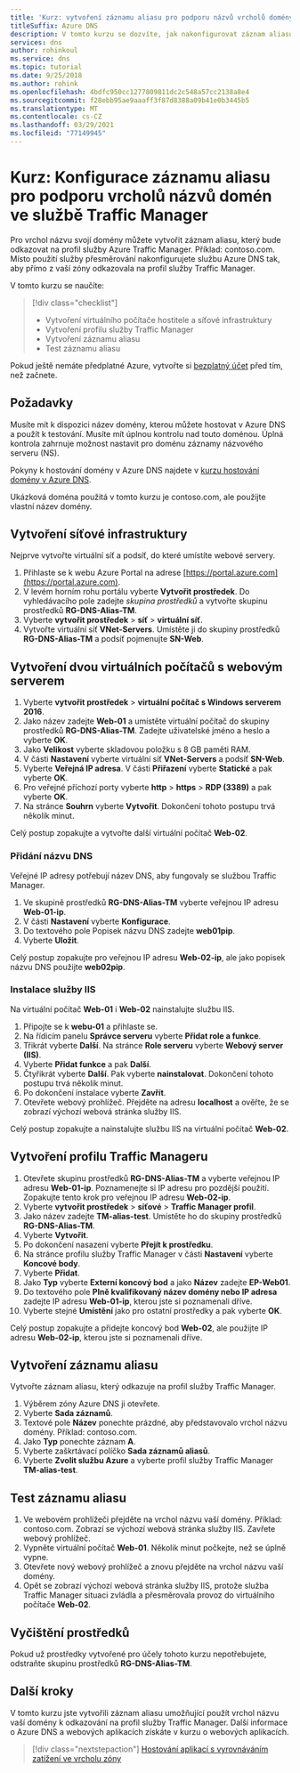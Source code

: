```yaml
---
title: 'Kurz: vytvoření záznamu aliasu pro podporu názvů vrcholů domény – Traffic Manager'
titleSuffix: Azure DNS
description: V tomto kurzu se dozvíte, jak nakonfigurovat záznam aliasu Azure DNS pro podporu používání vrcholu názvu domény ve službě Traffic Manager.
services: dns
author: rohinkoul
ms.service: dns
ms.topic: tutorial
ms.date: 9/25/2018
ms.author: rohink
ms.openlocfilehash: 4bdfc950cc1277809811dc2c548a57cc2138a8e4
ms.sourcegitcommit: f28ebb95ae9aaaff3f87d8388a09b41e0b3445b5
ms.translationtype: MT
ms.contentlocale: cs-CZ
ms.lasthandoff: 03/29/2021
ms.locfileid: "77149945"
---
```

# <a name="tutorial-configure-an-alias-record-to-support-apex-domain-names-with-traffic-manager"></a>Kurz: Konfigurace záznamu aliasu pro podporu vrcholů názvů domén ve službě Traffic Manager 

Pro vrchol názvu svojí domény můžete vytvořit záznam aliasu, který bude odkazovat na profil služby Azure Traffic Manager. Příklad: contoso.com. Místo použití služby přesměrování nakonfigurujete službu Azure DNS tak, aby přímo z vaší zóny odkazovala na profil služby Traffic Manager. 


V tomto kurzu se naučíte:

> [!div class="checklist"]
> * Vytvoření virtuálního počítače hostitele a síťové infrastruktury
> * Vytvoření profilu služby Traffic Manager
> * Vytvoření záznamu aliasu
> * Test záznamu aliasu


Pokud ještě nemáte předplatné Azure, vytvořte si [bezplatný účet](https://azure.microsoft.com/free/?WT.mc_id=A261C142F) před tím, než začnete.

## <a name="prerequisites"></a>Požadavky
Musíte mít k dispozici název domény, kterou můžete hostovat v Azure DNS a použít k testování. Musíte mít úplnou kontrolu nad touto doménou. Úplná kontrola zahrnuje možnost nastavit pro doménu záznamy názvového serveru (NS).

Pokyny k hostování domény v Azure DNS najdete v [kurzu hostování domény v Azure DNS](dns-delegate-domain-azure-dns.md).

Ukázková doména použitá v tomto kurzu je contoso.com, ale použijte vlastní název domény.

## <a name="create-the-network-infrastructure"></a>Vytvoření síťové infrastruktury
Nejprve vytvořte virtuální síť a podsíť, do které umístíte webové servery.
1. Přihlaste se k webu Azure Portal na adrese [https://portal.azure.com](https://portal.azure.com).
2. V levém horním rohu portálu vyberte **Vytvořit prostředek**. Do vyhledávacího pole zadejte *skupina prostředků* a vytvořte skupinu prostředků **RG-DNS-Alias-TM**.
3. Vyberte **vytvořit prostředek**  >  **síť**  >  **virtuální síť**.
4. Vytvořte virtuální síť **VNet-Servers**. Umístěte ji do skupiny prostředků **RG-DNS-Alias-TM** a podsíť pojmenujte **SN-Web**.

## <a name="create-two-web-server-virtual-machines"></a>Vytvoření dvou virtuálních počítačů s webovým serverem
1. Vyberte **vytvořit prostředek**  >  **virtuální počítač s Windows serverem 2016**.
2. Jako název zadejte **Web-01** a umístěte virtuální počítač do skupiny prostředků **RG-DNS-Alias-TM**. Zadejte uživatelské jméno a heslo a vyberte **OK**.
3. Jako **Velikost** vyberte skladovou položku s 8 GB paměti RAM.
4. V části **Nastavení** vyberte virtuální síť **VNet-Servers** a podsíť **SN-Web**.
5. Vyberte **Veřejná IP adresa**. V části **Přiřazení** vyberte **Statické** a pak vyberte **OK**.
6. Pro veřejné příchozí porty vyberte **http**  >  **https**  >  **RDP (3389)** a pak vyberte **OK**.
7. Na stránce **Souhrn** vyberte **Vytvořit**. Dokončení tohoto postupu trvá několik minut.

Celý postup zopakujte a vytvořte další virtuální počítač **Web-02**.

### <a name="add-a-dns-label"></a>Přidání názvu DNS
Veřejné IP adresy potřebují název DNS, aby fungovaly se službou Traffic Manager.
1. Ve skupině prostředků **RG-DNS-Alias-TM** vyberte veřejnou IP adresu **Web-01-ip**.
2. V části **Nastavení** vyberte **Konfigurace**.
3. Do textového pole Popisek názvu DNS zadejte **web01pip**.
4. Vyberte **Uložit**.

Celý postup zopakujte pro veřejnou IP adresu **Web-02-ip**, ale jako popisek názvu DNS použijte **web02pip**.

### <a name="install-iis"></a>Instalace služby IIS

Na virtuální počítač **Web-01** i **Web-02** nainstalujte službu IIS.

1. Připojte se k **webu-01** a přihlaste se.
2. Na řídicím panelu **Správce serveru** vyberte **Přidat role a funkce**.
3. Třikrát vyberte **Další**. Na stránce **Role serveru** vyberte **Webový server (IIS)**.
4. Vyberte **Přidat funkce** a pak **Další**.
5. Čtyřikrát vyberte **Další**. Pak vyberte **nainstalovat**. Dokončení tohoto postupu trvá několik minut.
6. Po dokončení instalace vyberte **Zavřít**.
7. Otevřete webový prohlížeč. Přejděte na adresu **localhost** a ověřte, že se zobrazí výchozí webová stránka služby IIS.

Celý postup zopakujte a nainstalujte službu IIS na virtuální počítač **Web-02**.


## <a name="create-a-traffic-manager-profile"></a>Vytvoření profilu Traffic Manageru

1. Otevřete skupinu prostředků **RG-DNS-Alias-TM** a vyberte veřejnou IP adresu **Web-01-ip**. Poznamenejte si IP adresu pro pozdější použití. Zopakujte tento krok pro veřejnou IP adresu **Web-02-ip**.
1. Vyberte **vytvořit prostředek**  >  **síťové**  >  **Traffic Manager profil**.
2. Jako název zadejte **TM-alias-test**. Umístěte ho do skupiny prostředků **RG-DNS-Alias-TM**.
3. Vyberte **Vytvořit**.
4. Po dokončení nasazení vyberte **Přejít k prostředku**.
5. Na stránce profilu služby Traffic Manager v části **Nastavení** vyberte **Koncové body**.
6. Vyberte **Přidat**.
7. Jako **Typ** vyberte **Externí koncový bod** a jako **Název** zadejte **EP-Web01**.
8. Do textového pole **Plně kvalifikovaný název domény nebo IP adresa** zadejte IP adresu **Web-01-ip**, kterou jste si poznamenali dříve.
9. Vyberte stejné **Umístění** jako pro ostatní prostředky a pak vyberte **OK**.

Celý postup zopakujte a přidejte koncový bod **Web-02**, ale použijte IP adresu **Web-02-ip**, kterou jste si poznamenali dříve.

## <a name="create-an-alias-record"></a>Vytvoření záznamu aliasu

Vytvořte záznam aliasu, který odkazuje na profil služby Traffic Manager.

1. Výběrem zóny Azure DNS ji otevřete.
2. Vyberte **Sada záznamů**.
3. Textové pole **Název** ponechte prázdné, aby představovalo vrchol názvu domény. Příklad: contoso.com.
4. Jako **Typ** ponechte záznam **A**.
5. Vyberte zaškrtávací políčko **Sada záznamů aliasů**.
6. Vyberte **Zvolit službu Azure** a vyberte profil služby Traffic Manager **TM-alias-test**.

## <a name="test-the-alias-record"></a>Test záznamu aliasu

1. Ve webovém prohlížeči přejděte na vrchol názvu vaší domény. Příklad: contoso.com. Zobrazí se výchozí webová stránka služby IIS. Zavřete webový prohlížeč.
2. Vypněte virtuální počítač **Web-01**. Několik minut počkejte, než se úplně vypne.
3. Otevřete nový webový prohlížeč a znovu přejděte na vrchol názvu vaší domény.
4. Opět se zobrazí výchozí webová stránka služby IIS, protože služba Traffic Manager situaci zvládla a přesměrovala provoz do virtuálního počítače **Web-02**.

## <a name="clean-up-resources"></a>Vyčištění prostředků

Pokud už prostředky vytvořené pro účely tohoto kurzu nepotřebujete, odstraňte skupinu prostředků **RG-DNS-Alias-TM**.

## <a name="next-steps"></a>Další kroky

V tomto kurzu jste vytvořili záznam aliasu umožňující použít vrchol názvu vaší domény k odkazování na profil služby Traffic Manager. Další informace o Azure DNS a webových aplikacích získáte v kurzu o webových aplikacích.

> [!div class="nextstepaction"]
> [Hostování aplikací s vyrovnáváním zatížení ve vrcholu zóny](./dns-alias-appservice.md)
